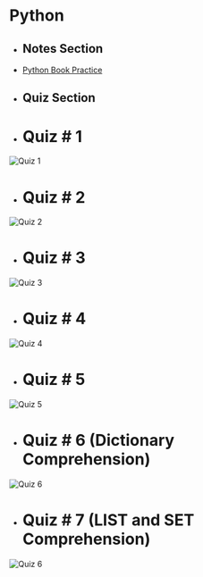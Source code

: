 # Python

- ## Notes Section
- [Python Book Practice](https://github.com/fahadraisfahad/Notes/blob/main/Programming/Python/Python%20Book%20Practice.pdf)

- ## Quiz Section

- # Quiz # 1
![Quiz 1](https://github.com/fahadraisfahad/Notes/blob/main/Programming/Python/Quiz.jpeg)

- # Quiz # 2
![Quiz 2](https://github.com/fahadraisfahad/Notes/blob/main/Programming/Python/WhatsApp%20Image%202023-05-07%20at%205.40.38%20PM.jpeg)

- # Quiz # 3
![Quiz 3](https://github.com/fahadraisfahad/Notes/blob/main/Programming/Python/WhatsApp%20Image%202023-05-10%20at%203.45.48%20PM.jpeg)

- # Quiz # 4
![Quiz 4](https://github.com/fahadraisfahad/Notes/blob/main/Programming/Python/WhatsApp%20Image%202023-05-18%20at%209.22.20%20PM.jpeg)

- # Quiz # 5
![Quiz 5](https://github.com/fahadraisfahad/Notes/blob/main/Programming/Python/WhatsApp%20Image%202023-04-23%20at%201.04.43%20PM.jpeg)

- # Quiz # 6 (Dictionary Comprehension)
![Quiz 6](https://github.com/fahadraisfahad/Notes/blob/main/Programming/Python/WhatsApp%20Image%202023-05-22%20at%209.59.37%20PM.jpeg)

- # Quiz # 7 (LIST and SET Comprehension)
![Quiz 6](https://github.com/fahadraisfahad/Notes/blob/main/Programming/Python/list%20and%20set%20comprehension.PNG)

